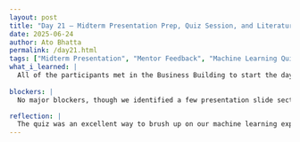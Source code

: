```yaml
---
layout: post  
title: "Day 21 – Midterm Presentation Prep, Quiz Session, and Literature Review"  
date: 2025-06-24  
author: Ato Bhatta  
permalink: /day21.html  
tags: ["Midterm Presentation", "Mentor Feedback", "Machine Learning Quiz", "Literature Review", "Team Collaboration"]  
what_i_learned: |
  All of the participants met in the Business Building to start the day, and Dr. Naja Mack gave us a rundown of what to expect from the midterm presentation on Friday. She answered a number of participant queries and concerns while guiding us through the presentation templates. Any misunderstandings regarding the impending obligations were resolved as a result. We went back to our own labs after the seminar and started organizing our PowerPoint presentation. With the support of our mentor and a visiting high school instructor, we successfully finished the first half of the slides. While there is certainly room for improvement in a few areas, overall development was strong. We participated in an enjoyable machine learning quiz with Group 12 in the afternoon.  Our mentor created the test, which was a useful recap of our prior knowledge.  After that, we returned to our topic and concentrated on the literature review, delving further into pertinent research articles to bolster our analysis.
  
blockers: |
  No major blockers, though we identified a few presentation slide sections that need revisions based on mentor feedback.

reflection: |
  The quiz was an excellent way to brush up on our machine learning expertise, and the morning session helped us understand what to expect on the midterm.  Completing the literature study made me realize how crucial it is to support our efforts with reliable research.  The team is coordinating effectively in advance of Friday's presentation, and we are making consistent progress.
---
```


